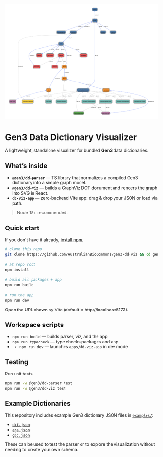 ![gdc.svg](examples/gdc.svg "GDC dictionary")

# Gen3 Data Dictionary Visualizer

A lightweight, standalone visualizer for bundled **Gen3** data dictionaries.

## What’s inside

- **`@gen3/dd-parser`** — TS library that normalizes a compiled Gen3 dictionary into a simple graph model.
- **`@gen3/dd-viz`** — builds a GraphViz DOT document and renders the graph into SVG in React.
- **`dd-viz-app`** — zero-backend Vite app: drag & drop your JSON or load via path.

> Node 18+ recommended.

## Quick start

If you don't have it already, [install npm](https://docs.npmjs.com/downloading-and-installing-node-js-and-npm).

```bash
# clone this repo
git clone https://github.com/AustralianBioCommons/gen3-dd-viz && cd gen3-dd-viz

# at repo root
npm install

# build all packages + app
npm run build

# run the app
npm run dev
```

Open the URL shown by Vite (default is http://localhost:5173).

## Workspace scripts

- `npm run build` — builds parser, viz, and the app
- `npm run typecheck` — type checks packages and app
- - `npm run dev` — launches `apps/dd-viz-app` in dev mode

## Testing
Run unit tests:

```bash
npm run -w @gen3/dd-parser test
npm run -w @gen3/dd-viz test
```

## Example Dictionaries

This repository includes example Gen3 dictionary JSON files in [`examples/`](./examples/):

- [`dcf.json`](./examples/dcf.json)
- [`ega.json`](./examples/ega.json)
- [`gdc.json`](./examples/gdc.json)

These can be used to test the parser or to explore the visualization without needing to create your own schema.

